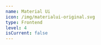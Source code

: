 ```yaml
---
name: Material Ui
icon: /img/materialui-original.svg
type: Frontend
level: 4
isCurrent: false
---
```

